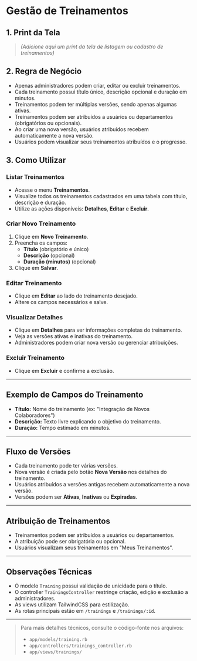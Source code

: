 # Gestão de Treinamentos

## 1. Print da Tela

> *(Adicione aqui um print da tela de listagem ou cadastro de treinamentos)*

## 2. Regra de Negócio

- Apenas administradores podem criar, editar ou excluir treinamentos.
- Cada treinamento possui título único, descrição opcional e duração em minutos.
- Treinamentos podem ter múltiplas versões, sendo apenas algumas ativas.
- Treinamentos podem ser atribuídos a usuários ou departamentos (obrigatórios ou opcionais).
- Ao criar uma nova versão, usuários atribuídos recebem automaticamente a nova versão.
- Usuários podem visualizar seus treinamentos atribuídos e o progresso.

## 3. Como Utilizar

### Listar Treinamentos

- Acesse o menu **Treinamentos**.
- Visualize todos os treinamentos cadastrados em uma tabela com título, descrição e duração.
- Utilize as ações disponíveis: **Detalhes**, **Editar** e **Excluir**.

### Criar Novo Treinamento

1. Clique em **Novo Treinamento**.
2. Preencha os campos:
   - **Título** (obrigatório e único)
   - **Descrição** (opcional)
   - **Duração (minutos)** (opcional)
3. Clique em **Salvar**.

### Editar Treinamento

- Clique em **Editar** ao lado do treinamento desejado.
- Altere os campos necessários e salve.

### Visualizar Detalhes

- Clique em **Detalhes** para ver informações completas do treinamento.
- Veja as versões ativas e inativas do treinamento.
- Administradores podem criar nova versão ou gerenciar atribuições.

### Excluir Treinamento

- Clique em **Excluir** e confirme a exclusão.

---

## Exemplo de Campos do Treinamento

- **Título:** Nome do treinamento (ex: "Integração de Novos Colaboradores")
- **Descrição:** Texto livre explicando o objetivo do treinamento.
- **Duração:** Tempo estimado em minutos.

---

## Fluxo de Versões

- Cada treinamento pode ter várias versões.
- Nova versão é criada pelo botão **Nova Versão** nos detalhes do treinamento.
- Usuários atribuídos a versões antigas recebem automaticamente a nova versão.
- Versões podem ser **Ativas**, **Inativas** ou **Expiradas**.

---

## Atribuição de Treinamentos

- Treinamentos podem ser atribuídos a usuários ou departamentos.
- A atribuição pode ser obrigatória ou opcional.
- Usuários visualizam seus treinamentos em "Meus Treinamentos".

---

## Observações Técnicas

- O modelo `Training` possui validação de unicidade para o título.
- O controller `TrainingsController` restringe criação, edição e exclusão a administradores.
- As views utilizam TailwindCSS para estilização.
- As rotas principais estão em `/trainings` e `/trainings/:id`.

---

> Para mais detalhes técnicos, consulte o código-fonte nos arquivos:
> - `app/models/training.rb`
> - `app/controllers/trainings_controller.rb`
> - `app/views/trainings/`
